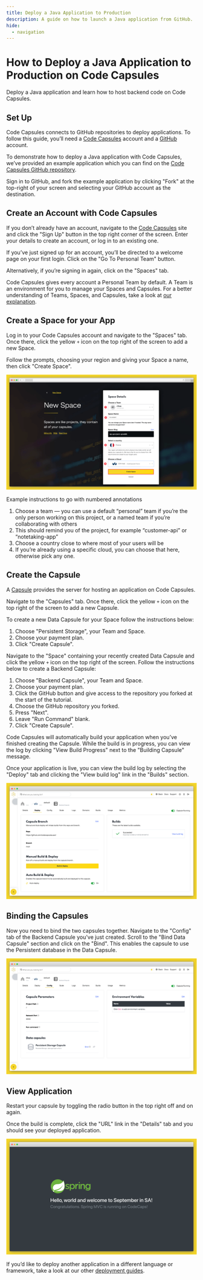 ```yaml
---
title: Deploy a Java Application to Production
description: A guide on how to launch a Java application from GitHub.
hide:
  - navigation
---
```


# How to Deploy a Java Application to Production on Code Capsules 

Deploy a Java application and learn how to host backend code on Code Capsules. 

## Set Up

Code Capsules connects to GitHub repositories to deploy applications. To follow this guide, you’ll need a [Code Capsules](https://codecapsules.io/) account and a [GitHub](https://github.com/) account.

To demonstrate how to deploy a Java application with Code Capsules, we’ve provided an example application which you can find on the [Code Capsules GitHub repository](https://github.com/codecapsules-io/demo-java).

Sign in to GitHub, and fork the example application by clicking "Fork" at the top-right of your screen and selecting your GitHub account as the destination.

## Create an Account with Code Capsules

If you don’t already have an account, navigate to the [Code Capsules](https://codecapsules.io/) site and click the "Sign Up" button in the top right corner of the screen. Enter your details to create an account, or log in to an existing one.

If you’ve just signed up for an account, you’ll be directed to a welcome page on your first login. Click on the "Go To Personal Team" button.

Alternatively, if you’re signing in again, click on the "Spaces" tab.

Code Capsules gives every account a Personal Team by default. A Team is an environment for you to manage your Spaces and Capsules. For a better understanding of Teams, Spaces, and Capsules, take a look at [our explanation](https://codecapsules.io/docs/FAQ/teams-spaces-capsules/).

## Create a Space for your App

Log in to your Code Capsules account and navigate to the "Spaces" tab. Once there, click the yellow `+` icon on the top right of the screen to add a new Space. 

Follow the prompts, choosing your region and giving your Space a name, then click "Create Space".

![space name](../assets/deployment/shared/space-name.png)

Example instructions to go with numbered annotations
1. Choose a team — you can use a default “personal” team if you’re the only person working on this project, or a named team if you’re collaborating with others
2. This should remind you of the project, for example “customer-api” or “notetaking-app”
3. Choose a country close to where most of your users will be
4. If you’re already using a specific cloud, you can choose that here, otherwise pick any one.

## Create the Capsule

A [Capsule](https://codecapsules.io/docs/FAQ/what-is-a-capsule/) provides the server for hosting an application on Code Capsules.

Navigate to the "Capsules" tab. Once there, click the yellow `+` icon on the top right of the screen to add a new Capsule.

To create a new Data Capsule for your Space follow the instructions below:

1. Choose "Persistent Storage", your Team and Space.
2. Choose your payment plan.
3. Click "Create Capsule".

Navigate to the "Space" containing your recently created Data Capsule and click the yellow `+` icon on the top right of the screen. Follow the instructions below to create a Backend Capsule:

1. Choose "Backend Capsule", your Team and Space.
2. Choose your payment plan.
3. Click the GitHub button and give access to the repository you forked at the start of the tutorial.
4. Choose the GitHub repository you forked.
5. Press "Next".
6. Leave "Run Command" blank.
7. Click "Create Capsule".


Code Capsules will automatically build your application when you’ve finished creating the Capsule. While the build is in progress, you can view the log by clicking "View Build Progress" next to the "Building Capsule" message.

Once your application is live, you can view the build log by selecting the "Deploy" tab and clicking the "View build log" link in the "Builds" section.

![Build logs](../assets/deployment/shared/backend-capsule-build-logs.png)

## Binding the Capsules

Now you need to bind the two capsules together. Navigate to the "Config" tab of the Backend Capsule you've just created. Scroll to the "Bind Data Capsule" section and click on the "Bind". This enables the capsule to use the Persistent database in the Data Capsule. 

![Bind MEAN Capsules](../assets/deployment/shared/bind-persistent.png)

## View Application

Restart your capsule by toggling the radio button in the top right off and on again.

Once the build is complete, click the "URL" link in the "Details" tab and you should see your deployed application.

![Deployed App](../assets/deployment/java/cc-java-app.png)

If you’d like to deploy another application in a different language or framework, take a look at our other [deployment guides](/docs/deployment/).